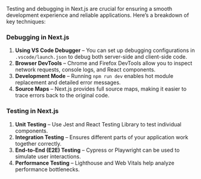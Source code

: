 Testing and debugging in Next.js are crucial for ensuring a smooth development experience and reliable applications. Here’s a breakdown of key techniques:

### **Debugging in Next.js**
1. **Using VS Code Debugger** – You can set up debugging configurations in `.vscode/launch.json` to debug both server-side and client-side code.
2. **Browser DevTools** – Chrome and Firefox DevTools allow you to inspect network requests, console logs, and React components.
3. **Development Mode** – Running `npm run dev` enables hot module replacement and detailed error messages.
4. **Source Maps** – Next.js provides full source maps, making it easier to trace errors back to the original code.

### **Testing in Next.js**
1. **Unit Testing** – Use Jest and React Testing Library to test individual components.
2. **Integration Testing** – Ensures different parts of your application work together correctly.
3. **End-to-End (E2E) Testing** – Cypress or Playwright can be used to simulate user interactions.
4. **Performance Testing** – Lighthouse and Web Vitals help analyze performance bottlenecks.


